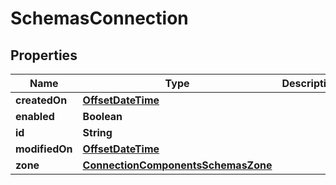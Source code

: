 # SchemasConnection

## Properties
Name | Type | Description | Notes
------------ | ------------- | ------------- | -------------
**createdOn** | [**OffsetDateTime**](OffsetDateTime.md) |  |  [optional]
**enabled** | **Boolean** |  | 
**id** | **String** |  | 
**modifiedOn** | [**OffsetDateTime**](OffsetDateTime.md) |  |  [optional]
**zone** | [**ConnectionComponentsSchemasZone**](ConnectionComponentsSchemasZone.md) |  | 
